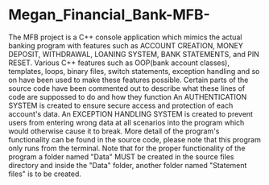 # Megan_Financial_Bank-MFB-
The MFB project is a C++ console application which mimics the actual banking program with features such as ACCOUNT CREATION, MONEY DEPOSIT, WITHDRAWAL, LOANING SYSTEM, BANK STATEMENTS, and PIN RESET.
Various C++ features such as OOP(bank account classes), templates, loops, binary files, switch statements, exception handling and so on have been used to make these features possible.
Certain parts of the source code have been commented out to describe what these lines of code are suppossed to do and how they function
An AUTHENTICATION SYSTEM is created to ensure secure access and protection of each account's data.
An EXCEPTION HANDLING SYSTEM is created to prevent users from entering wrong data at all scenarios into the program which would otherwise cause it to break.
More detail of the program's functionality can be found in the source code, please note that this program only runs from the terminal.
Note that for the proper functionality of the program a folder named "Data" MUST be created in the source files directory and inside the "Data" folder, another folder named "Statement files" is to be created. 
